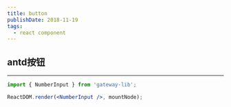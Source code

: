 ```yaml
---
title: button
publishDate: 2018-11-19
tags:
  - react component
---
```


## antd按钮

---

```jsx
import { NumberInput } from 'gateway-lib';

ReactDOM.render(<NumberInput />, mountNode);
```